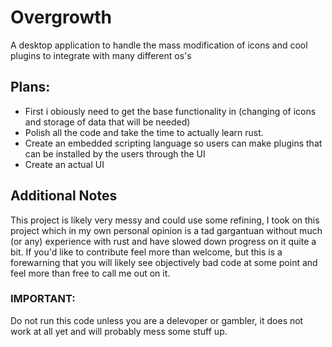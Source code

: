 # Overgrowth

A desktop application to handle the mass modification of icons and cool plugins to integrate with many different os's

## Plans:
* First i obiously need to get the base functionality in (changing of icons and storage of data that will be needed)
* Polish all the code and take the time to actually learn rust.
* Create an embedded scripting language so users can make plugins that can be installed by the users through the UI
* Create an actual UI

## Additional Notes

This project is likely very messy and could use some refining, I took on this project which in my own personal opinion is a tad gargantuan without much (or any) experience with rust and have slowed down progress on it quite a bit.
If you'd like to contribute feel more than welcome, but this is a forewarning that you will likely see objectively bad code at some point and feel more than free to call me out on it.

### IMPORTANT: 
Do not run this code unless you are a delevoper or gambler, it does not work at all yet and will probably mess some stuff up.
